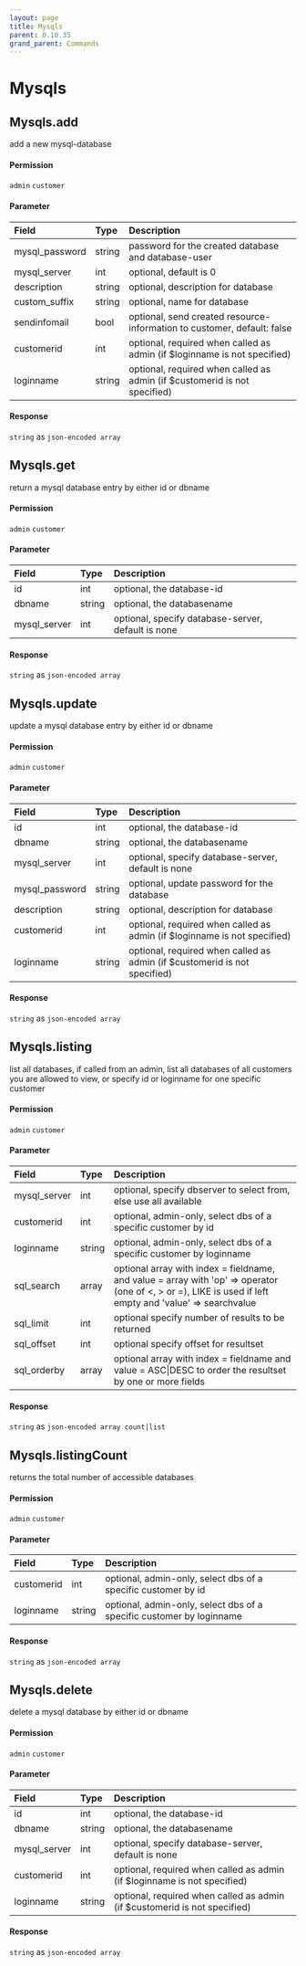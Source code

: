 ```yaml
---
layout: page
title: Mysqls
parent: 0.10.35
grand_parent: Commands
---
```


# Mysqls

## Mysqls.add

add a new mysql-database

#### Permission

`admin` `customer`

#### Parameter

| Field | Type | Description |
| :--- | :--- | :--- |
| mysql_password | string | password for the created database and database-user |
| mysql_server | int | optional, default is 0 |
| description | string | optional, description for database |
| custom_suffix | string | optional, name for database |
| sendinfomail | bool | optional, send created resource-information to customer, default: false |
| customerid | int | optional, required when called as admin (if $loginname is not specified) |
| loginname | string | optional, required when called as admin (if $customerid is not specified) |

#### Response

`string` as `json-encoded array`

## Mysqls.get

return a mysql database entry by either id or dbname

#### Permission

`admin` `customer`

#### Parameter

| Field | Type | Description |
| :--- | :--- | :--- |
| id | int | optional, the database-id |
| dbname | string | optional, the databasename |
| mysql_server | int | optional, specify database-server, default is none |

#### Response

`string` as `json-encoded array`

## Mysqls.update

update a mysql database entry by either id or dbname

#### Permission

`admin` `customer`

#### Parameter

| Field | Type | Description |
| :--- | :--- | :--- |
| id | int | optional, the database-id |
| dbname | string | optional, the databasename |
| mysql_server | int | optional, specify database-server, default is none |
| mysql_password | string | optional, update password for the database |
| description | string | optional, description for database |
| customerid | int | optional, required when called as admin (if $loginname is not specified) |
| loginname | string | optional, required when called as admin (if $customerid is not specified) |

#### Response

`string` as `json-encoded array`

## Mysqls.listing

list all databases, if called from an admin, list all databases of all customers you are allowed to view, or specify id or loginname for one specific customer

#### Permission

`admin` `customer`

#### Parameter

| Field | Type | Description |
| :--- | :--- | :--- |
| mysql_server | int | optional, specify dbserver to select from, else use all available |
| customerid | int | optional, admin-only, select dbs of a specific customer by id |
| loginname | string | optional, admin-only, select dbs of a specific customer by loginname |
| sql_search | array | optional array with index = fieldname, and value = array with 'op' => operator (one of <, > or =), LIKE is used if left empty and 'value' => searchvalue |
| sql_limit | int | optional specify number of results to be returned |
| sql_offset | int | optional specify offset for resultset |
| sql_orderby | array | optional array with index = fieldname and value = ASC\|DESC to order the resultset by one or more fields |

#### Response

`string` as `json-encoded array count|list`

## Mysqls.listingCount

returns the total number of accessible databases

#### Permission

`admin` `customer`

#### Parameter

| Field | Type | Description |
| :--- | :--- | :--- |
| customerid | int | optional, admin-only, select dbs of a specific customer by id |
| loginname | string | optional, admin-only, select dbs of a specific customer by loginname |

#### Response

`string` as `json-encoded array`

## Mysqls.delete

delete a mysql database by either id or dbname

#### Permission

`admin` `customer`

#### Parameter

| Field | Type | Description |
| :--- | :--- | :--- |
| id | int | optional, the database-id |
| dbname | string | optional, the databasename |
| mysql_server | int | optional, specify database-server, default is none |
| customerid | int | optional, required when called as admin (if $loginname is not specified) |
| loginname | string | optional, required when called as admin (if $customerid is not specified) |

#### Response

`string` as `json-encoded array`